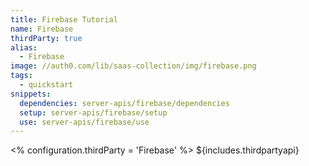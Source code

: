 ```yaml
---
title: Firebase Tutorial
name: Firebase
thirdParty: true
alias:
  - Firebase
image: //auth0.com/lib/saas-collection/img/firebase.png
tags:
  - quickstart
snippets:
  dependencies: server-apis/firebase/dependencies
  setup: server-apis/firebase/setup
  use: server-apis/firebase/use
---
```

<% configuration.thirdParty = 'Firebase' %>
${includes.thirdpartyapi}
